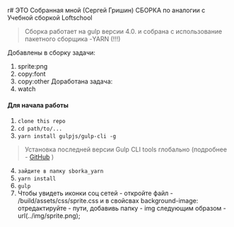 r# ЭТО Собранная мной (Сергей Гришин) СБОРКА по аналогии с Учебной сборкой Loftschool

> Сборка работает на gulp версии 4.0. и собрана с использование пакетного сборщика -YARN (!!!)

Добавлены в сборку задачи:
1. sprite:png
2. copy:font
3. copy:other
Доработана задача:
4. watch

#### Для начала работы

1. ```clone this repo```
2. ```cd path/to/...```
3. ```yarn install gulpjs/gulp-cli -g```
> Установка последней версии Gulp CLI tools глобально
(подробнее - [GitHub](https://github.com/gulpjs/gulp/blob/4.0/docs/getting-started.md) )

4. ```зайдите в папку sborka_yarn ```
5. ```yarn install```
6. ```gulp```
7.  Чтобы увидеть иконки соц сетей -
      откройте файл - /build/assets/css/sprite.css и
      в свойсвах background-image:
     отредактируйте - пути, добавивь папку - img
     следующим образом - url(../img/sprite.png);


